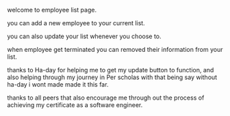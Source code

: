 welcome to employee list page.

you can add a new employee to your current list.

you can also update your list whenever you choose to.

when employee get terminated you can removed their information from your list.

thanks to Ha-day for helping me to get my update button to function,
 and also helping through my journey in Per scholas with that being say without ha-day i wont made made it this far.


 thanks to all peers that also encourage me through out the process of achieving my certificate as a software engineer.
